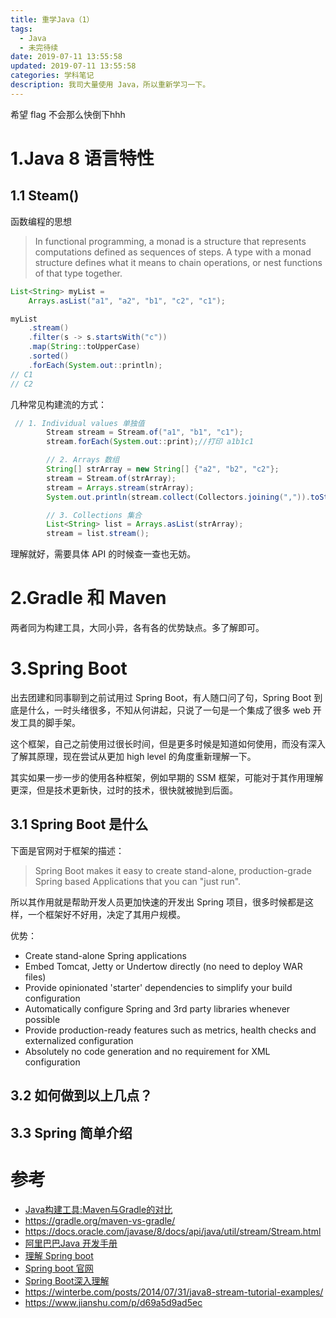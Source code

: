 ```yaml
---
title: 重学Java（1）
tags:
  - Java
  - 未完待续
date: 2019-07-11 13:55:58
updated: 2019-07-11 13:55:58
categories: 学科笔记
description: 我司大量使用 Java，所以重新学习一下。
---
```


希望 flag 不会那么快倒下hhh

<!-- more -->

# 1.Java 8 语言特性

## 1.1 Steam()

函数编程的思想

> In functional programming, a monad is a structure that represents computations defined as sequences of steps. A type with a monad structure defines what it means to chain operations, or nest functions of that type together.

```java
List<String> myList =
    Arrays.asList("a1", "a2", "b1", "c2", "c1");

myList
    .stream()
    .filter(s -> s.startsWith("c"))
    .map(String::toUpperCase)
    .sorted()
    .forEach(System.out::println);
// C1
// C2
```

几种常见构建流的方式：

```java
 // 1. Individual values 单独值
        Stream stream = Stream.of("a1", "b1", "c1");
        stream.forEach(System.out::print);//打印 a1b1c1

        // 2. Arrays 数组
        String[] strArray = new String[] {"a2", "b2", "c2"};
        stream = Stream.of(strArray);
        stream = Arrays.stream(strArray);
        System.out.println(stream.collect(Collectors.joining(",")).toString());//打印 a2,b2,c2

        // 3. Collections 集合
        List<String> list = Arrays.asList(strArray);
        stream = list.stream();
```

理解就好，需要具体 API 的时候查一查也无妨。

# 2.Gradle 和 Maven

两者同为构建工具，大同小异，各有各的优势缺点。多了解即可。

# 3.Spring Boot

出去团建和同事聊到之前试用过 Spring Boot，有人随口问了句，Spring Boot 到底是什么，一时头绪很多，不知从何讲起，只说了一句是一个集成了很多 web 开发工具的脚手架。

这个框架，自己之前使用过很长时间，但是更多时候是知道如何使用，而没有深入了解其原理，现在尝试从更加 high level 的角度重新理解一下。

其实如果一步一步的使用各种框架，例如早期的 SSM 框架，可能对于其作用理解更深，但是技术更新快，过时的技术，很快就被抛到后面。

## 3.1 Spring Boot 是什么

下面是官网对于框架的描述：

> Spring Boot makes it easy to create stand-alone, production-grade Spring based Applications that you can "just run".

所以其作用就是帮助开发人员更加快速的开发出 Spring 项目，很多时候都是这样，一个框架好不好用，决定了其用户规模。

优势：

- Create stand-alone Spring applications
- Embed Tomcat, Jetty or Undertow directly (no need to deploy WAR files)
- Provide opinionated 'starter' dependencies to simplify your build configuration
- Automatically configure Spring and 3rd party libraries whenever possible
- Provide production-ready features such as metrics, health checks and externalized configuration
- Absolutely no code generation and no requirement for XML configuration

## 3.2 如何做到以上几点？



## 3.3 Spring 简单介绍



# 参考

- [Java构建工具:Maven与Gradle的对比](https://zhuanlan.zhihu.com/p/21394120)
- https://gradle.org/maven-vs-gradle/
- https://docs.oracle.com/javase/8/docs/api/java/util/stream/Stream.html
- [阿里巴巴Java 开发手册](http://techforum-img.cn-hangzhou.oss-pub.aliyun-inc.com/阿里巴巴Java开发手册(终极版).pdf)
- [理解 Spring boot](https://juejin.im/post/5a50b189518825732334f713) 
- [Spring boot 官网](https://spring.io/projects/spring-boot)
- [Spring Boot深入理解](https://www.5210blog.com/SpringBoot02/) 
- https://winterbe.com/posts/2014/07/31/java8-stream-tutorial-examples/
- https://www.jianshu.com/p/d69a5d9ad5ec


